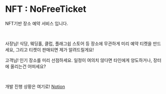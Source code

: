 # NFT : NoFreeTicket

NFT기반 장소 예약 서비스 입니다.

</br>

사장님! 식당, 웨딩홀, 클럽, 플래그쉽 스토어 등 장소에 무관하게 미리 예약 티켓을 만드세요, 그리고 티켓이 판매되면 제가 알려드릴게요! 

고객님! 인기 장소를 미리 선점하세요. 일정이 여의치 않다면 타인에게 양도하거나, 장터에 올리는건 어떠세요?

</br>

개발 진행 상황은 여기로!    [Notion](https://elfin-bottle-d20.notion.site/Project-No-Free-Ticket-ef4a73a80ad645a19591ee4ce0368834)

